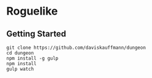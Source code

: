 # Roguelike

## Getting Started

```
git clone https://github.com/daviskauffmann/dungeon
cd dungeon
npm install -g gulp
npm install
gulp watch
```

